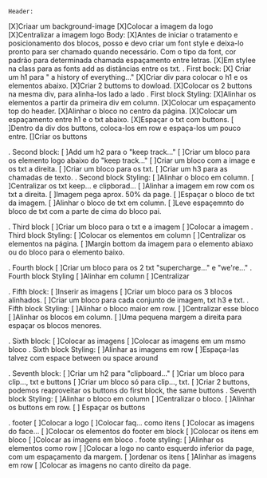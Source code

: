     Header:
[X]Criaar um background-image
[X]Colocar a imagem da logo
[X]Centralizar a imagem logo
    Body:
[X]Antes de iniciar o tratamento e posicionamento dos blocos, posso e devo criar um font style e deixa-lo pronto para ser chamado quando necessário. Com o tipo da font, cor padrão para determinada chamada espaçamento entre letras.
[X]Em stylee na class para as fonts add as distâncias entre os txt.
. First bock:
[X] Criar um h1 para " a history of everything..."
[X]Criar div para colocar o h1 e os elementos abaixo.
[X]Criar 2 buttoms to dowload.
[X]Colocar os 2 buttons na mesma div, para alinha-los lado a lado
. First block Styling:
[X]Alinhar os elementos a partir da primeira div em column.
[X]Colocar um espaçamento top do header.
[X]Alinhar o bloco no centro da página.
[X]Colocar um espaçamento entre h1 e o txt abaixo.
[X]Espaçar o txt com buttons.
[ ]Dentro da div dos buttons, coloca-los em row e espaça-los um pouco entre.
[]Criar os buttons

. Second block:
[ ]Add um h2 para o "keep track..."
[ ]Criar um bloco para os elemento logo abaixo do "keep track..."
[ ]Criar um bloco com a image e os txt a direita.
[ ]Criar um bloco para os txt.
[ ]Criar um h3 para as chamadas de texto.
. Second block Styling:
[ ]Alinhar o bloco em column.
[ ]Centralizar os txt keep... e clipborad...
[ ]Alinhar a imagem em row com os txt a direita.
[ ]Imagem pega aprox. 50% da page.
[ ]Espaçar o bloco de txt da imagem.
[ ]Alinhar o bloco de txt em column.
[ ]Leve espaçemnto do bloco de txt com a parte de cima do bloco pai.

. Third block
[ ]Criar um bloco para o txt e a imagem
[ ]Colocar a imagem
. Third block Styling:
[ ]Colocar os elementos em column
[ ]Centralizar os elementos na página.
[ ]Margin bottom da imagem para o elemento abiaxo ou do bloco para o elemento baixo.

. Fourth block
[ ]Criar um bloco para os 2 txt "supercharge..." e "we're..."
. Fourth block Styling
[ ]Alinhar em column
[ ]Centralizar

. Fifth block:
[ ]Inserir as imagens
[ ]Criar um bloco para os 3 blocos alinhados.
[ ]Criar um bloco para cada conjunto de imagem, txt h3 e txt.
. Fifth block Styling:
[ ]Alinhar o bloco maior em row.
[ ]Centralizar esse bloco
[ ]Alinhar os blocos em column.
[ ]Uma pequena margem a direita para espaçar os blocos menores.

. Sixth block:
[ ]Colocar as imagens
[ ]Colocar as imagens em um msmo bloco
. Sixth block Styling:
[ ]Alinhar as imagens em row
[ ]Espaça-las talvez com espace between ou space around

. Seventh block:
[ ]Criar um h2 para "clipboard..."
[ ]Criar um bloco para clip..., txt e buttons
[ ]Criar um bloco só para clip..., txt.
[ ]Criar 2 buttons, podemos reaproveitar os buttons do first block, the same buttons
. Seventh block Styling:
[ ]Alinhar o bloco em column
[ ]Centralizar o bloco.
[ ]Alinhar os buttons em row.
[ ] Espaçar os buttons

. footer
[ ]Colocar a logo
[ ]Colocar faq... como itens
[ ]Colocar as imagens do face...
[ ]Colocar os elementos do footer em block
[ ]Colocar os itens em bloco
[ ]Colocar as imagens em bloco
. foote styling:
[ ]Alinhar os elementos como row
[ ]Colocar a logo no canto esquerdo inferior da page, com um espaçamento da margem.
[ ]ordenar os itens
[ ]Alinhar as imagens em row
[ ]Colocar as imagens no canto direito da page.